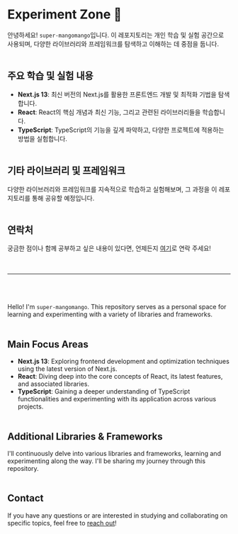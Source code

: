 # Experiment Zone 🧪

안녕하세요! `super-mangomango`입니다. 이 레포지토리는 개인 학습 및 실험 공간으로 사용되며, 다양한 라이브러리와 프레임워크를 탐색하고 이해하는 데 중점을 둡니다.
<br>
<br>
## 주요 학습 및 실험 내용
- **Next.js 13**: 최신 버전의 Next.js를 활용한 프론트엔드 개발 및 최적화 기법을 탐색합니다.
- **React**: React의 핵심 개념과 최신 기능, 그리고 관련된 라이브러리들을 학습합니다.
- **TypeScript**: TypeScript의 기능을 깊게 파악하고, 다양한 프로젝트에 적용하는 방법을 실험합니다.<br><br>
## 기타 라이브러리 및 프레임워크
다양한 라이브러리와 프레임워크를 지속적으로 학습하고 실험해보며, 그 과정을 이 레포지토리를 통해 공유할 예정입니다.
<br>
<br>
## 연락처
궁금한 점이나 함께 공부하고 싶은 내용이 있다면, 언제든지 [여기](https://github.com/super-mangomango)로 연락 주세요!<br><br><br>

---
<br><br><br>
Hello! I'm `super-mangomango`. This repository serves as a personal space for learning and experimenting with a variety of libraries and frameworks.<br><br>
## Main Focus Areas
- **Next.js 13**: Exploring frontend development and optimization techniques using the latest version of Next.js.
- **React**: Diving deep into the core concepts of React, its latest features, and associated libraries.
- **TypeScript**: Gaining a deeper understanding of TypeScript functionalities and experimenting with its application across various projects.<br><br>
## Additional Libraries & Frameworks
I'll continuously delve into various libraries and frameworks, learning and experimenting along the way. I'll be sharing my journey through this repository.
<br>
<br>
## Contact
If you have any questions or are interested in studying and collaborating on specific topics, feel free to [reach out](https://github.com/super-mangomango)!

